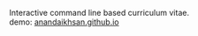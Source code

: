 Interactive command line based curriculum vitae.  
demo: [anandaikhsan.github.io](anandaikhsan.github.io)

